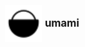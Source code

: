 <h1 align="center">
  <picture>
    <img align="center" alt="umami" src="./logo.svg" height="100">
  </picture>
  umami
</h1>
